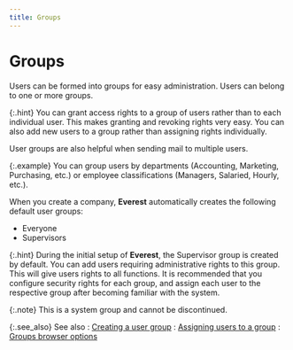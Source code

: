 ```yaml
---
title: Groups
---
```


# Groups


Users can be formed into groups for easy administration. Users can belong  to one or more groups.


{:.hint}
You can grant access rights to a group of  users rather than to each individual user. This makes granting and revoking  rights very easy. You can also add new users to a group rather than assigning  rights individually.


User groups are also helpful when sending mail to multiple users.


{:.example}
You can group users by departments (Accounting,  Marketing, Purchasing, etc.) or employee classifications (Managers, Salaried,  Hourly, etc.).


When you create a company, **Everest**  automatically creates the following default user groups:

- Everyone
- Supervisors



{:.hint}
During the initial setup of **Everest**,  the Supervisor group is created by default. You can add users requiring  administrative rights to this group. This will give users rights to all  functions. It is recommended that you configure security rights for each  group, and assign each user to the respective group after becoming familiar  with the system.


{:.note}
This is a system  group and cannot be discontinued.


{:.see_also}
See also
: [Creating a user  group]({{site.sc_baseurl}}/options/security/groups/set-up-a-group/creating_a_user_group.html)
: [Assigning  users to a group]({{site.sc_baseurl}}/misc/assign_users_to_a_group.html)
: [Groups  browser options]({{site.sc_baseurl}}/options/security/groups/set-up-a-group/browser_options_groups_browser.html)
